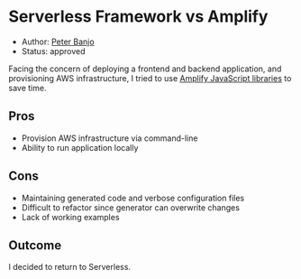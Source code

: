 # Serverless Framework vs Amplify

- Author: [Peter Banjo](peter.banjo@photobox.com)
- Status: approved

Facing the concern of deploying a frontend and backend application, and provisioning AWS infrastructure, I tried to use [Amplify JavaScript libraries](https://docs.amplify.aws/lib/project-setup/create-application/q/platform/js/) to save time.

## Pros

- Provision AWS infrastructure via command-line
- Ability to run application locally

## Cons

- Maintaining generated code and verbose configuration files
- Difficult to refactor since generator can overwrite changes
- Lack of working examples

## Outcome

I decided to return to Serverless.
